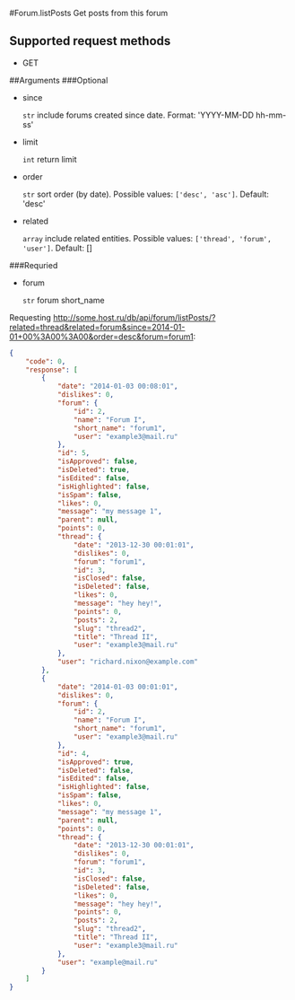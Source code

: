 #Forum.listPosts
Get posts from this forum

## Supported request methods 
* GET

##Arguments
###Optional
* since

   ```str``` include forums created since date. Format: 'YYYY-MM-DD hh-mm-ss'
* limit

   ```int``` return limit

* order

   ```str``` sort order (by date). Possible values: ```['desc', 'asc']```. Default: 'desc'
* related

   ```array``` include related entities. Possible values: ```['thread', 'forum', 'user']```. Default: []


###Requried
* forum

   ```str``` forum short_name


Requesting http://some.host.ru/db/api/forum/listPosts/?related=thread&related=forum&since=2014-01-01+00%3A00%3A00&order=desc&forum=forum1:
```json
{
    "code": 0,
    "response": [
        {
            "date": "2014-01-03 00:08:01",
            "dislikes": 0,
            "forum": {
                "id": 2,
                "name": "Forum I",
                "short_name": "forum1",
                "user": "example3@mail.ru"
            },
            "id": 5,
            "isApproved": false,
            "isDeleted": true,
            "isEdited": false,
            "isHighlighted": false,
            "isSpam": false,
            "likes": 0,
            "message": "my message 1",
            "parent": null,
            "points": 0,
            "thread": {
                "date": "2013-12-30 00:01:01",
                "dislikes": 0,
                "forum": "forum1",
                "id": 3,
                "isClosed": false,
                "isDeleted": false,
                "likes": 0,
                "message": "hey hey!",
                "points": 0,
                "posts": 2,
                "slug": "thread2",
                "title": "Thread II",
                "user": "example3@mail.ru"
            },
            "user": "richard.nixon@example.com"
        },
        {
            "date": "2014-01-03 00:01:01",
            "dislikes": 0,
            "forum": {
                "id": 2,
                "name": "Forum I",
                "short_name": "forum1",
                "user": "example3@mail.ru"
            },
            "id": 4,
            "isApproved": true,
            "isDeleted": false,
            "isEdited": false,
            "isHighlighted": false,
            "isSpam": false,
            "likes": 0,
            "message": "my message 1",
            "parent": null,
            "points": 0,
            "thread": {
                "date": "2013-12-30 00:01:01",
                "dislikes": 0,
                "forum": "forum1",
                "id": 3,
                "isClosed": false,
                "isDeleted": false,
                "likes": 0,
                "message": "hey hey!",
                "points": 0,
                "posts": 2,
                "slug": "thread2",
                "title": "Thread II",
                "user": "example3@mail.ru"
            },
            "user": "example@mail.ru"
        }
    ]
}
```
